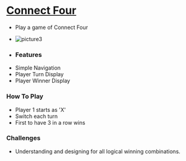 # [Connect Four](https://sionehavili2.github.io/connectFour/)
* Play a game of Connect Four
* ![picture3](/connectFour.png)
  
* ### Features 
- Simple Navigation
- Player Turn Display
- Player Winner Display

### How To Play
- Player 1 starts as 'X'
- Switch each turn
- First to have 3 in a row wins

### Challenges
- Understanding and designing for all logical winning combinations.
